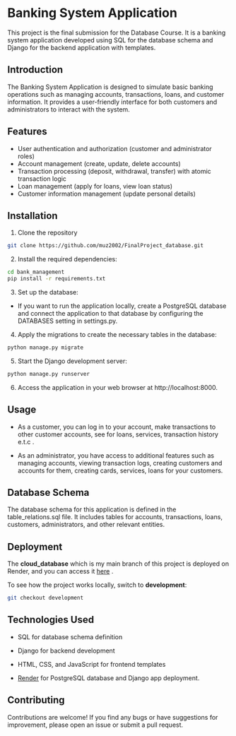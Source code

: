 # Banking System Application

This project is the final submission for the Database Course. It is a banking system application developed using SQL for the database schema and Django for the backend application with templates.

## Introduction

The Banking System Application is designed to simulate basic banking operations such as managing accounts, transactions, loans, and customer information. It provides a user-friendly interface for both customers and administrators to interact with the system.

## Features

- User authentication and authorization (customer and administrator roles)
- Account management (create, update, delete accounts)
- Transaction processing (deposit, withdrawal, transfer) with atomic transaction logic
- Loan management (apply for loans, view loan status)
- Customer information management (update personal details)

## Installation

1. Clone the repository

```bash
git clone https://github.com/muz2002/FinalProject_database.git
```

2. Install the required dependencies:

```bash
cd bank_management
pip install -r requirements.txt
```

3. Set up the database:

- If you want to run the application locally, create a PostgreSQL database and connect the application to that database by configuring the DATABASES setting in settings.py.

4. Apply the migrations to create the necessary tables in the database:

```bash
python manage.py migrate

```

5. Start the Django development server:

```bash
python manage.py runserver

```

6. Access the application in your web browser at http://localhost:8000.

## Usage

- As a customer, you can log in to your account, make transactions to other customer accounts, see for loans, services, transaction history e.t.c .

- As an administrator, you have access to additional features such as managing accounts, viewing transaction logs, creating customers and accounts for them, creating cards, services, loans for your customers.

## Database Schema

The database schema for this application is defined in the table_relations.sql file. It includes tables for accounts, transactions, loans, customers, administrators, and other relevant entities.

## Deployment

The <b>cloud_database</b> which is my main branch of this project is deployed on Render, and you can access it [here](https://banking-system-7g5i.onrender.com) .

To see how the project works locally, switch to <b>development</b>:

```bash
git checkout development
```

## Technologies Used

- SQL for database schema definition
- Django for backend development

- HTML, CSS, and JavaScript for frontend templates
- [Render](https://render.com/) for PostgreSQL database and Django app deployment.

## Contributing

Contributions are welcome! If you find any bugs or have suggestions for improvement, please open an issue or submit a pull request.
